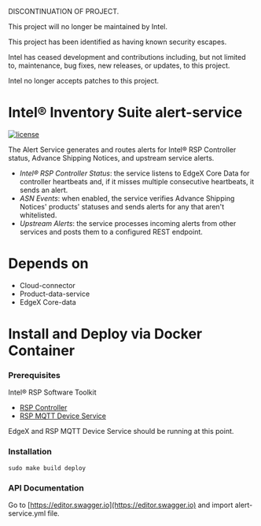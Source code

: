 DISCONTINUATION OF PROJECT. 

This project will no longer be maintained by Intel.

This project has been identified as having known security escapes.

Intel has ceased development and contributions including, but not limited to, maintenance, bug fixes, new releases, or updates, to this project.  

Intel no longer accepts patches to this project.
# Intel® Inventory Suite alert-service
[![license](https://img.shields.io/badge/license-Apache%20v2.0-blue.svg)](LICENSE)

The Alert Service generates and routes alerts for Intel® RSP Controller
status, Advance Shipping Notices, and upstream service alerts.

- *Intel® RSP Controller Status*: 
    the service listens to EdgeX Core Data for controller heartbeats and,
    if it misses multiple consecutive heartbeats, it sends an alert.
- *ASN Events*:
    when enabled, the service verifies Advance Shipping Notices' products' 
    statuses and sends alerts for any that aren't whitelisted.
- *Upstream Alerts*:
    the service processes incoming alerts from other services and posts them to 
    a configured REST endpoint. 

# Depends on

- Cloud-connector
- Product-data-service
- EdgeX Core-data

# Install and Deploy via Docker Container #

### Prerequisites ###

Intel® RSP Software Toolkit 

- [RSP Controller](https://github.com/intel/rsp-sw-toolkit-gw)
- [RSP MQTT Device Service](https://github.com/intel/rsp-sw-toolkit-im-suite-mqtt-device-service)

EdgeX and RSP MQTT Device Service should be running at this point.

### Installation ###

```
sudo make build deploy
```

### API Documentation ###

Go to [https://editor.swagger.io](https://editor.swagger.io) and import alert-service.yml file.
